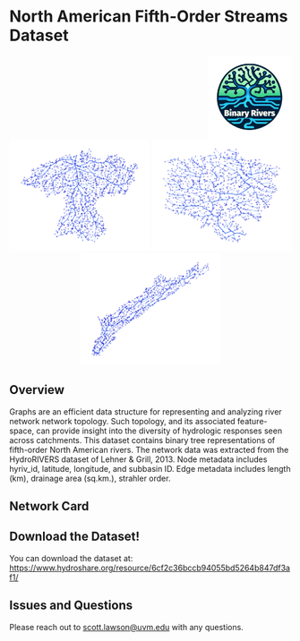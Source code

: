 # North American Fifth-Order Streams Dataset
<div style="text-align: right;">
<img src="images/logo.png" width=150 style="float: right;"/>
</div>
<div style="text-align: center; clear: both;">
<img src="images/70434886.png" width="250"/> <img src="images/70584177.png" width="250"/> <img src="images/70671495.png" width="250"/>
</div>


## Overview
Graphs are an efficient data structure for representing and analyzing river network network topology. Such topology, and its associated feature-space, can provide insight into the diversity of hydrologic responses seen across catchments. This dataset contains binary tree representations of fifth-order North American rivers. The network data was extracted from the HydroRIVERS dataset of Lehner & Grill, 2013. Node metadata includes hyriv_id, latitude, longitude, and subbasin ID. Edge metadata includes length (km), drainage area (sq.km.), strahler order.

## Network Card



## Download the Dataset!

You can download the dataset at: https://www.hydroshare.org/resource/6cf2c36bccb94055bd5264b847df3af1/

## Issues and Questions

Please reach out to scott.lawson@uvm.edu with any questions.